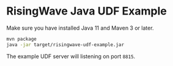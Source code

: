 # RisingWave Java UDF Example

Make sure you have installed Java 11 and Maven 3 or later.

```sh
mvn package
java -jar target/risingwave-udf-example.jar
```

The example UDF server will listening on port `8815`.
